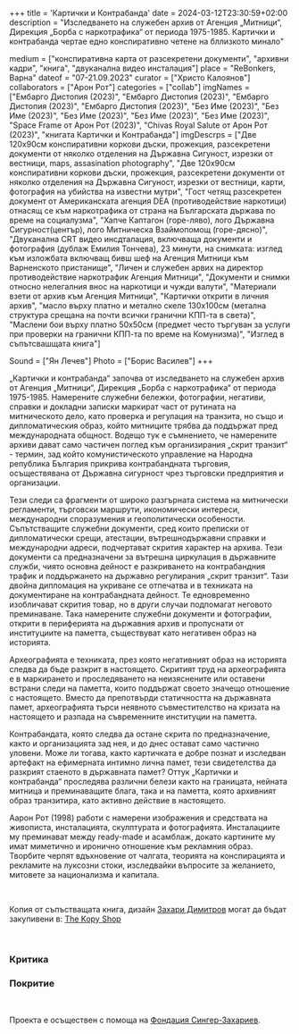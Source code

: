 +++
title = 'Картички и Контрабанда'
date = 2024-03-12T23:30:59+02:00
description = "Изследването на служебен архив от Агенция „Митници“, Дирекция „Борба с наркотрафика“ от периода 1975-1985. Картички и контрабанда чертае едно конспиративно четене на бллизкото минало"

medium = ["конспиративна карта от разсекретени документи", "архивни кадри", "книга", "двуканална видео инсталация"]
place = "ReBonkers, Варна"
dateof = "07-21.09.2023"
curator = ["Христо Калоянов"]
collaborators = ["Арон Рот"]
categories = ["collab"]
imgNames = ["Ембарго Дистопия (2023)", "Ембарго Дистопия (2023)", "Ембарго Дистопия (2023)", "Ембарго Дистопия (2023)", "Без Име (2023)", "Без Име (2023)", "Без Име (2023)", "Без Име (2023)", "Без Име (2023)", "Space Frame от Арон Рот (2023)", "Chivas Royal Salute от Арон Рот (2023)", "книгата Картички и Контрабанда"]
imgDescrps = ["Две 120x90см конспиративни коркови дъски, прожекция, разсекретени документи от няколко отделения на Държавна Сигуност, изрезки от вестници, maps, assasination photography", "Две 120x90см конспиративни коркови дъски, прожекция, разсекретени документи от няколко отделения на Държавна Сигуност, изрезки от вестници, карти, фотография на убийства на известни мутри", "Гост четящ разсекретен документ от Американската агенция DEA (противодействие наркотици) отнасящ се към наркотрафика от страна на Българската държава по време на социалузма", "Хапче Каптагон (горе-ляво), лого Държавна Сигурност(център), лого Митническа Взаймопомощ (горе-дясно)", "Двуканална CRT видео инсдталация, включваща документи и фотография (дублаж Емилия Тончева), 23 минути, на снимката: изглед към изложбата включващ бивш шеф на Агенция Митници към Варненското пристанище", "Личен и служебен арвих на директор противодействие наркотрафик Агенция Митници", "Документи и снимки относно нелегалния внос на наркотици и чужди валути", "Материали взети от архив към Агенция Митници", "Картички открити в личния архив", "масло върху платно и метално скеле 130x100см (метална структура срещана на почти всички гранични КПП-та в света)", "Маслени бои върху платно 50x50см (предмет често търгуван за услуги при проверки на гранични КПП-та по време на Комунизма)", "Изглед в съпътсвашщата книга"]

Sound = ["Ян Лечев"]
Photo = ["Борис Василев"]
+++

„Картички и контрабанда“ започва от изследването на служебен архив от Агенция „Митници“, Дирекция „Борба с наркотрафика“ от периода 1975-1985. Намерените служебни бележки, фотографии, негативи, справки и докладни записки маркират част от рутината на митническото дело, като проверка и регулация на транзита, но също и дипломатическия образ, който митниците трябва да поддържат пред международната общност. Водещо тук е съмнението, че намерените архиви дават само частичен поглед към организирания „скрит транзит“ - термин, зад който комунистическото управление на Народна република България прикрива контрабандната търговия, осъществявана от Държавна сигурност чрез търговски предприятия и организации.
 
Тези следи са фрагменти от широко разгърната система на митнически регламенти, търговски маршрути, икономически интереси, международни споразумения и геополитически особености. Съпътстващите служебни документи, сред които преписки от дипломатически срещи, атестации, вътрешнодържавни справки и международни адреси, подчертават скрития характер на архива. Тези документи са предназначени за вътрешна циркулация в държавните служби, чиято основна дейност е разкриването на контрабандния трафик и поддържането на държавно регулирания „скрит транзит“. Тази двойна дипломация на укриване се отпечатва и в техниката на документиране на контрабандната дейност. Те едновременно изобличават скрития товар, но в други случаи подпомагат неговото преминаване. Така намерените служебни документи и фотографии, открити в периферията на държавния архив и пропуснати от институциите на паметта, съществуват като негативен образ на историята.
 
Археографията е техниката, през която негативният образ на историята следва да бъде разкрит в настоящето. Скритият труд на археографията е в маркирането и проследяването на неизяснените или оставени встрани следи на паметта, които поддържат своето значещо отношение с настоящето. Вместо да препотвърди статичността на държавната памет, археографията търси неявното съвместителство на кризата на настоящето и разпада на съвременните институции на паметта.
 
Контрабандата, която следва да остане скрита по предназначение, както и организацията зад нея, и до днес остават само частично уловени. Може ли тогава, както картичката е добре познат и изследван артефакт на ефимерната интимно лична памет, тези свидетелства да разкрият стаеното в държавната памет? Оттук „Картички и контрабанда“ проследява различни белези както на границата, нейната митница и преминаващите блага, така и на паметта, която архивният образ транзитира, като активно действие в настоящето.
 

Аарон Рот (1998) работи с намерени изображения и средствата на живописта, инсталацията, скулптурата и фотографията. Инсталациите му преминават между ready-made и асамблаж, докато картините му имат миметично и иронично отношение към рекламния образ. Творбите черпят вдъхновение от чалгата, теорията на конспирацията и рекламите на луксозни стоки, изследвайки въпросите за желанието, митовете за национализма и капитала.
<!-- add other header and the talk and after that the showing at sofia, say who the talk was with -->

&nbsp;

Копия от съпъстващата книга, дизайн [Захари Димитров](https://zahari.xyz/) могат да бъдат закупивени в: [The Kopy Shop](https://www.thekopy.shop/product/%D0%BA%D0%B0%D1%80%D1%82%D0%B8%D1%87%D0%BA%D0%B8-%D0%B8-%D0%BA%D0%BE%D0%BD%D1%82%D1%80%D0%B0%D0%B1%D0%B0%D0%BD%D0%B4%D0%B0)

&nbsp;

### Критика

### Покритие


&nbsp;

Проекта е осъществен с помоща на [Фондация Сингер-Захариев](https://singer-zahariev.eu/bg/%d0%bf%d1%80%d0%be%d0%b5%d0%ba%d1%82%d0%b8/%d0%ba%d0%b0%d1%80%d1%82%d0%b8%d1%87%d0%ba%d0%b8-%d0%b8-%d0%ba%d0%be%d0%bd%d1%82%d1%80%d0%b0%d0%b1%d0%b0%d0%bd%d0%b4%d0%b0/).